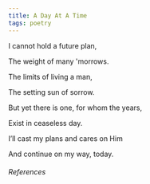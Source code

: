 ```yaml
---
title: A Day At A Time
tags: poetry
---
```

I cannot hold a future plan,
<br>

The weight of many 'morrows.
<br>

The limits of living a man,
<br>

The setting sun of sorrow.
<br>

But yet there is one, for whom the years,
<br>

Exist in ceaseless day.
<br>

I’ll cast my plans and cares on Him
<br>

And continue on my way, today.










###### References